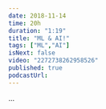 ```yaml
---
date: 2018-11-14
time: 20h
duration: "1:19"
title: "ML & AI!"
tags: ["ML","AI"]
isNext: false
video: "2272738262958526"
published: true
podcastUrl:
---
```


[//]: # "Check this github issue on How to add Episode Notes  https://github.com/DevC-Casa/geeksblabla.com/issues/23 "

...
